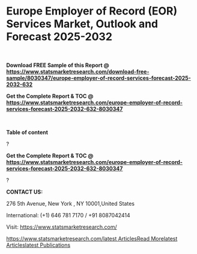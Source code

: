 <h1>Europe Employer of Record (EOR) Services Market, Outlook and Forecast 2025-2032</h1><br/><p><strong>Download FREE Sample of this Report @ <a href="https://www.statsmarketresearch.com/download-free-sample/8030347/europe-employer-of-record-services-forecast-2025-2032-632">https://www.statsmarketresearch.com/download-free-sample/8030347/europe-employer-of-record-services-forecast-2025-2032-632</a></strong></p>
 
 
 
 <div><b>Get the Complete Report & TOC @ <a href="https://www.statsmarketresearch.com/europe-employer-of-record-services-forecast-2025-2032-632-8030347">https://www.statsmarketresearch.com/europe-employer-of-record-services-forecast-2025-2032-632-8030347</a></b></div>
 
 
 
 <p><br />
 
 <b>Table of content</b></p>
 
 
 
 <p>? </p>
 
 
 
 <div><b>Get the Complete Report & TOC @ <a href="https://www.statsmarketresearch.com/europe-employer-of-record-services-forecast-2025-2032-632-8030347">https://www.statsmarketresearch.com/europe-employer-of-record-services-forecast-2025-2032-632-8030347</a></b></div>
 
 
 
 <p>? </p>
 
 
 
 <p><b>CONTACT US:</b><br />
 
 276 5th Avenue, New York , NY 10001,United States<br />
 
 International: (+1) 646 781 7170 / +91 8087042414<br />
 
 Visit: <a href="https://www.statsmarketresearch.com/">https://www.statsmarketresearch.com/</a><br />
 
 <a href="https://gyeongbokgung.com">https://www.statsmarketresearch.com/</a><a href="https://hallyeomaritime.com">latest Articles</a><a href="https://jingwansa.com">Read More</a><a href="https://nguoiviet.jp/">latest Articles</a><a href="https://www.intelmarketresearch.com/">latest Publications</a></p>
